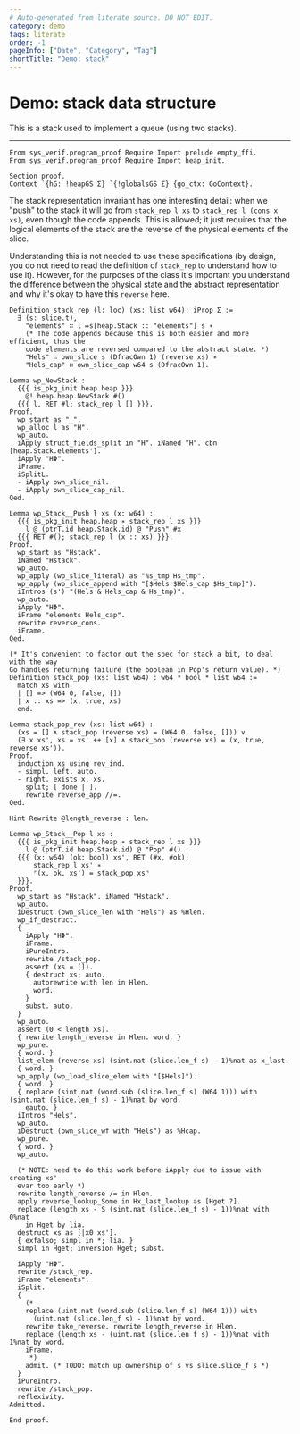 ```yaml
---
# Auto-generated from literate source. DO NOT EDIT.
category: demo
tags: literate
order: -1
pageInfo: ["Date", "Category", "Tag"]
shortTitle: "Demo: stack"
---
```


# Demo: stack data structure

This is a stack used to implement a queue (using two stacks).

---

```rocq
From sys_verif.program_proof Require Import prelude empty_ffi.
From sys_verif.program_proof Require Import heap_init.

Section proof.
Context `{hG: !heapGS Σ} `{!globalsGS Σ} {go_ctx: GoContext}.

```

The stack representation invariant has one interesting detail: when we "push" to the stack it will go from `stack_rep l xs` to `stack_rep l (cons x xs)`, even though the code appends. This is allowed; it just requires that the logical elements of the stack are the reverse of the physical elements of the slice.

Understanding this is not needed to use these specifications (by design, you do not need to read the definition of `stack_rep` to understand how to use it). However, for the purposes of the class it's important you understand the difference between the physical state and the abstract representation and why it's okay to have this `reverse` here.

```rocq
Definition stack_rep (l: loc) (xs: list w64): iProp Σ :=
  ∃ (s: slice.t),
    "elements" ∷ l ↦s[heap.Stack :: "elements"] s ∗
    (* The code appends because this is both easier and more efficient, thus the
    code elements are reversed compared to the abstract state. *)
    "Hels" ∷ own_slice s (DfracOwn 1) (reverse xs) ∗
    "Hels_cap" ∷ own_slice_cap w64 s (DfracOwn 1).

Lemma wp_NewStack :
  {{{ is_pkg_init heap.heap }}}
    @! heap.heap.NewStack #()
  {{{ l, RET #l; stack_rep l [] }}}.
Proof.
  wp_start as "_".
  wp_alloc l as "H".
  wp_auto.
  iApply struct_fields_split in "H". iNamed "H". cbn [heap.Stack.elements'].
  iApply "HΦ".
  iFrame.
  iSplitL.
  - iApply own_slice_nil.
  - iApply own_slice_cap_nil.
Qed.

Lemma wp_Stack__Push l xs (x: w64) :
  {{{ is_pkg_init heap.heap ∗ stack_rep l xs }}}
    l @ (ptrT.id heap.Stack.id) @ "Push" #x
  {{{ RET #(); stack_rep l (x :: xs) }}}.
Proof.
  wp_start as "Hstack".
  iNamed "Hstack".
  wp_auto.
  wp_apply (wp_slice_literal) as "%s_tmp Hs_tmp".
  wp_apply (wp_slice_append with "[$Hels $Hels_cap $Hs_tmp]").
  iIntros (s') "(Hels & Hels_cap & Hs_tmp)".
  wp_auto.
  iApply "HΦ".
  iFrame "elements Hels_cap".
  rewrite reverse_cons.
  iFrame.
Qed.

(* It's convenient to factor out the spec for stack a bit, to deal with the way
Go handles returning failure (the boolean in Pop's return value). *)
Definition stack_pop (xs: list w64) : w64 * bool * list w64 :=
  match xs with
  | [] => (W64 0, false, [])
  | x :: xs => (x, true, xs)
  end.

Lemma stack_pop_rev (xs: list w64) :
  (xs = [] ∧ stack_pop (reverse xs) = (W64 0, false, [])) ∨
  (∃ x xs', xs = xs' ++ [x] ∧ stack_pop (reverse xs) = (x, true, reverse xs')).
Proof.
  induction xs using rev_ind.
  - simpl. left. auto.
  - right. exists x, xs.
    split; [ done | ].
    rewrite reverse_app //=.
Qed.

Hint Rewrite @length_reverse : len.

Lemma wp_Stack__Pop l xs :
  {{{ is_pkg_init heap.heap ∗ stack_rep l xs }}}
    l @ (ptrT.id heap.Stack.id) @ "Pop" #()
  {{{ (x: w64) (ok: bool) xs', RET (#x, #ok);
      stack_rep l xs' ∗
      ⌜(x, ok, xs') = stack_pop xs⌝
  }}}.
Proof.
  wp_start as "Hstack". iNamed "Hstack".
  wp_auto.
  iDestruct (own_slice_len with "Hels") as %Hlen.
  wp_if_destruct.
  {
    iApply "HΦ".
    iFrame.
    iPureIntro.
    rewrite /stack_pop.
    assert (xs = []).
    { destruct xs; auto.
      autorewrite with len in Hlen.
      word.
    }
    subst. auto.
  }
  wp_auto.
  assert (0 < length xs).
  { rewrite length_reverse in Hlen. word. }
  wp_pure.
  { word. }
  list_elem (reverse xs) (sint.nat (slice.len_f s) - 1)%nat as x_last.
  { word. }
  wp_apply (wp_load_slice_elem with "[$Hels]").
  { word. }
  { replace (sint.nat (word.sub (slice.len_f s) (W64 1))) with (sint.nat (slice.len_f s) - 1)%nat by word.
    eauto. }
  iIntros "Hels".
  wp_auto.
  iDestruct (own_slice_wf with "Hels") as %Hcap.
  wp_pure.
  { word. }
  wp_auto.

  (* NOTE: need to do this work before iApply due to issue with creating xs'
  evar too early *)
  rewrite length_reverse /= in Hlen.
  apply reverse_lookup_Some in Hx_last_lookup as [Hget ?].
  replace (length xs - S (sint.nat (slice.len_f s) - 1))%nat with 0%nat
    in Hget by lia.
  destruct xs as [|x0 xs'].
  { exfalso; simpl in *; lia. }
  simpl in Hget; inversion Hget; subst.

  iApply "HΦ".
  rewrite /stack_rep.
  iFrame "elements".
  iSplit.
  {
    (*
    replace (uint.nat (word.sub (slice.len_f s) (W64 1))) with
      (uint.nat (slice.len_f s) - 1)%nat by word.
    rewrite take_reverse. rewrite length_reverse in Hlen.
    replace (length xs - (uint.nat (slice.len_f s) - 1))%nat with 1%nat by word.
    iFrame.
     *)
    admit. (* TODO: match up ownership of s vs slice.slice_f s *)
  }
  iPureIntro.
  rewrite /stack_pop.
  reflexivity.
Admitted.

End proof.
```
